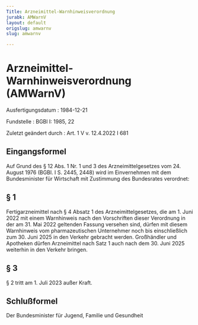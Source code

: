 ```yaml
---
Title: Arzneimittel-Warnhinweisverordnung
jurabk: AMWarnV
layout: default
origslug: amwarnv
slug: amwarnv

---
```


# Arzneimittel-Warnhinweisverordnung (AMWarnV)

Ausfertigungsdatum
:   1984-12-21

Fundstelle
:   BGBl I: 1985, 22

Zuletzt geändert durch
:   Art. 1 V v. 12.4.2022 I 681


## Eingangsformel

Auf Grund des § 12 Abs. 1 Nr. 1 und 3 des Arzneimittelgesetzes vom 24. August 1976 (BGBl. I S. 2445, 2448) wird im Einvernehmen mit dem Bundesminister für Wirtschaft mit Zustimmung des Bundesrates verordnet:


## § 1

Fertigarzneimittel nach § 4 Absatz 1 des Arzneimittelgesetzes, die am 1. Juni 2022 mit einem Warnhinweis nach den Vorschriften dieser Verordnung in der am 31. Mai 2022 geltenden Fassung versehen sind, dürfen mit diesem Warnhinweis vom pharmazeutischen Unternehmer noch bis einschließlich zum 30. Juni 2025 in den Verkehr gebracht werden. Großhändler und Apotheken dürfen Arzneimittel nach Satz 1 auch nach dem 30. Juni 2025 weiterhin in den Verkehr bringen.


## § 3

§ 2 tritt am 1. Juli 2023 außer Kraft.


## Schlußformel

Der Bundesminister für Jugend, Familie und Gesundheit

